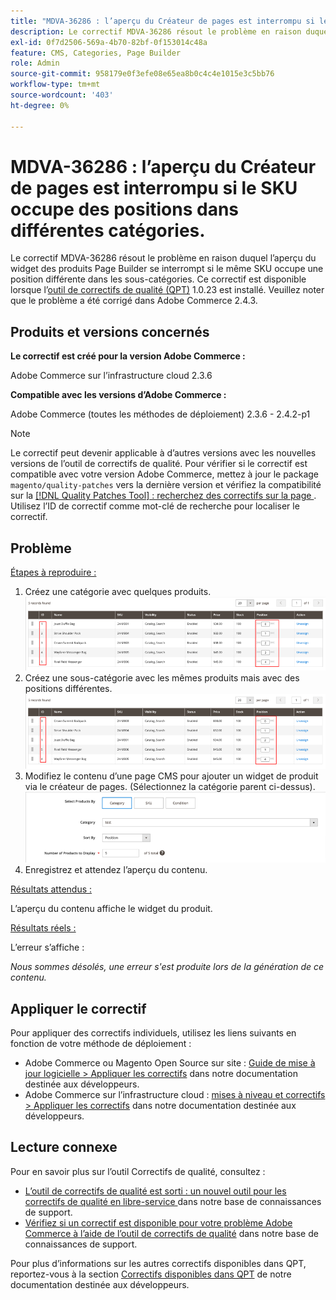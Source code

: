 ```yaml
---
title: "MDVA-36286 : l’aperçu du Créateur de pages est interrompu si le SKU occupe des positions dans différentes catégories"
description: Le correctif MDVA-36286 résout le problème en raison duquel l’aperçu du widget des produits Page Builder se interrompt si le même SKU occupe une position différente dans les sous-catégories. Ce correctif est disponible lorsque l’[outil de correctifs de qualité (QPT)](/help/announcements/adobe-commerce-announcements/magento-quality-patches-released-new-tool-to-self-serve-quality-patches.md) 1.0.23 est installé. Veuillez noter que le problème a été corrigé dans Adobe Commerce 2.4.3.
exl-id: 0f7d2506-569a-4b70-82bf-0f153014c48a
feature: CMS, Categories, Page Builder
role: Admin
source-git-commit: 958179e0f3efe08e65ea8b0c4c4e1015e3c5bb76
workflow-type: tm+mt
source-wordcount: '403'
ht-degree: 0%

---
```


# MDVA-36286 : l’aperçu du Créateur de pages est interrompu si le SKU occupe des positions dans différentes catégories.

Le correctif MDVA-36286 résout le problème en raison duquel l’aperçu du widget des produits Page Builder se interrompt si le même SKU occupe une position différente dans les sous-catégories. Ce correctif est disponible lorsque l’[outil de correctifs de qualité (QPT)](/help/announcements/adobe-commerce-announcements/magento-quality-patches-released-new-tool-to-self-serve-quality-patches.md) 1.0.23 est installé. Veuillez noter que le problème a été corrigé dans Adobe Commerce 2.4.3.

## Produits et versions concernés

**Le correctif est créé pour la version Adobe Commerce :**

Adobe Commerce sur l’infrastructure cloud 2.3.6

**Compatible avec les versions d’Adobe Commerce :**

Adobe Commerce (toutes les méthodes de déploiement) 2.3.6 - 2.4.2-p1

>[!NOTE]
>
>Le correctif peut devenir applicable à d’autres versions avec les nouvelles versions de l’outil de correctifs de qualité. Pour vérifier si le correctif est compatible avec votre version Adobe Commerce, mettez à jour le package `magento/quality-patches` vers la dernière version et vérifiez la compatibilité sur la [[!DNL Quality Patches Tool] : recherchez des correctifs sur la page ](https://devdocs.magento.com/quality-patches/tool.html#patch-grid). Utilisez l’ID de correctif comme mot-clé de recherche pour localiser le correctif.

## Problème

<u>Étapes à reproduire :</u>

1. Créez une catégorie avec quelques produits.
   ![products_magento_ordered.png](/help/support-tools/patches-available-in-qpt-tool/assets/products_magento_ordered.png)
1. Créez une sous-catégorie avec les mêmes produits mais avec des positions différentes.
   ![products_magento_other_position.png](/help/support-tools/patches-available-in-qpt-tool/assets/products_magento_different_position.png)
1. Modifiez le contenu d’une page CMS pour ajouter un widget de produit via le créateur de pages. (Sélectionnez la catégorie parent ci-dessus).
   ![cms_page_magento.png](/help/support-tools/patches-available-in-qpt-tool/assets/cms_page_magento.png)
1. Enregistrez et attendez l’aperçu du contenu.

<u>Résultats attendus :</u>

L’aperçu du contenu affiche le widget du produit.

<u>Résultats réels :</u>

L’erreur s’affiche :

*Nous sommes désolés, une erreur s&#39;est produite lors de la génération de ce contenu.*

## Appliquer le correctif

Pour appliquer des correctifs individuels, utilisez les liens suivants en fonction de votre méthode de déploiement :

* Adobe Commerce ou Magento Open Source sur site : [Guide de mise à jour logicielle > Appliquer les correctifs](https://devdocs.magento.com/guides/v2.4/comp-mgr/patching/mqp.html) dans notre documentation destinée aux développeurs.
* Adobe Commerce sur l’infrastructure cloud : [mises à niveau et correctifs > Appliquer les correctifs](https://devdocs.magento.com/cloud/project/project-patch.html) dans notre documentation destinée aux développeurs.

## Lecture connexe

Pour en savoir plus sur l’outil Correctifs de qualité, consultez :

* [ L’outil de correctifs de qualité est sorti : un nouvel outil pour les correctifs de qualité en libre-service ](/help/announcements/adobe-commerce-announcements/magento-quality-patches-released-new-tool-to-self-serve-quality-patches.md) dans notre base de connaissances de support.
* [Vérifiez si un correctif est disponible pour votre problème Adobe Commerce à l’aide de l’outil de correctifs de qualité](/help/support-tools/patches-available-in-qpt-tool/check-patch-for-magento-issue-with-magento-quality-patches.md) dans notre base de connaissances de support.

Pour plus d’informations sur les autres correctifs disponibles dans QPT, reportez-vous à la section [Correctifs disponibles dans QPT](https://devdocs.magento.com/quality-patches/tool.html#patch-grid) de notre documentation destinée aux développeurs.
